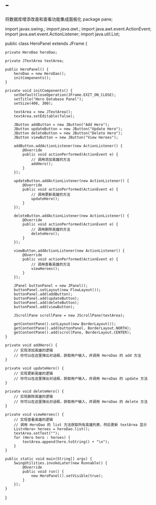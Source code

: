 # -
将数据库增添改查和查看功能集成面板化
package pane;

import javax.swing.*;
import java.awt.*;
import java.awt.event.ActionEvent;
import java.awt.event.ActionListener;
import java.util.List;

public class HeroPanel extends JFrame {

    private HeroDao heroDao;

    private JTextArea textArea;

    public HeroPanel() {
        heroDao = new HeroDao();
        initComponents();
    }

    private void initComponents() {
        setDefaultCloseOperation(JFrame.EXIT_ON_CLOSE);
        setTitle("Hero Database Panel");
        setSize(400, 300);

        textArea = new JTextArea();
        textArea.setEditable(false);

        JButton addButton = new JButton("Add Hero");
        JButton updateButton = new JButton("Update Hero");
        JButton deleteButton = new JButton("Delete Hero");
        JButton viewButton = new JButton("View Heroes");

        addButton.addActionListener(new ActionListener() {
            @Override
            public void actionPerformed(ActionEvent e) {
                // 调用添加英雄的方法
                addHero();
            }
        });

        updateButton.addActionListener(new ActionListener() {
            @Override
            public void actionPerformed(ActionEvent e) {
                // 调用更新英雄的方法
                updateHero();
            }
        });

        deleteButton.addActionListener(new ActionListener() {
            @Override
            public void actionPerformed(ActionEvent e) {
                // 调用删除英雄的方法
                deleteHero();
            }
        });

        viewButton.addActionListener(new ActionListener() {
            @Override
            public void actionPerformed(ActionEvent e) {
                // 调用查看英雄的方法
                viewHeroes();
            }
        });

        JPanel buttonPanel = new JPanel();
        buttonPanel.setLayout(new FlowLayout());
        buttonPanel.add(addButton);
        buttonPanel.add(updateButton);
        buttonPanel.add(deleteButton);
        buttonPanel.add(viewButton);

        JScrollPane scrollPane = new JScrollPane(textArea);

        getContentPane().setLayout(new BorderLayout());
        getContentPane().add(buttonPanel, BorderLayout.NORTH);
        getContentPane().add(scrollPane, BorderLayout.CENTER);
    }

    private void addHero() {
        // 实现添加英雄的逻辑
        // 你可以在这里弹出对话框，获取用户输入，并调用 HeroDao 的 add 方法
    }

    private void updateHero() {
        // 实现更新英雄的逻辑
        // 你可以在这里弹出对话框，获取用户输入，并调用 HeroDao 的 update 方法
    }

    private void deleteHero() {
        // 实现删除英雄的逻辑
        // 你可以在这里弹出对话框，获取用户输入，并调用 HeroDao 的 delete 方法
    }

    private void viewHeroes() {
        // 实现查看英雄的逻辑
        // 调用 HeroDao 的 list 方法获取所有英雄列表，然后更新 textArea 显示
        List<Hero> heroes = heroDao.list();
        textArea.setText("");
        for (Hero hero : heroes) {
            textArea.append(hero.toString() + "\n");
        }
    }

    public static void main(String[] args) {
        SwingUtilities.invokeLater(new Runnable() {
            @Override
            public void run() {
                new HeroPanel().setVisible(true);
            }
        });
    }
}
